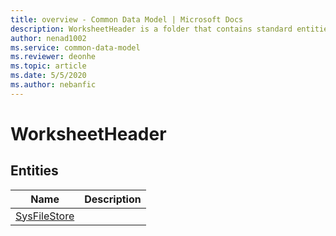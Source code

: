 ```yaml
---
title: overview - Common Data Model | Microsoft Docs
description: WorksheetHeader is a folder that contains standard entities related to the Common Data Model.
author: nenad1002
ms.service: common-data-model
ms.reviewer: deonhe
ms.topic: article
ms.date: 5/5/2020
ms.author: nebanfic
---
```


# WorksheetHeader


## Entities

|Name|Description|
|---|---|
|[SysFileStore](SysFileStore.md)||
